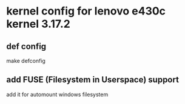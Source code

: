 # kernel config for lenovo e430c kernel 3.17.2

## def config
make defconfig

## add FUSE (Filesystem in Userspace) support
add it for automount windows filesystem
